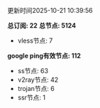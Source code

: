 更新时间2025-10-21 10:39:56

**总订阅: 22**
**总节点: 5124**
- vless节点: 7

**google ping有效节点: 112**
- ss节点: 63
- v2ray节点: 42
- trojan节点: 6
- ssr节点: 1
